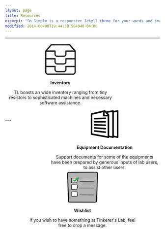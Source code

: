 ```yaml
---
layout: page
title: Resources
excerpt: "So Simple is a responsive Jekyll theme for your words and images."
modified: 2014-08-08T19:44:38.564948-04:00
---
```


---
<div>
	<div id="top">
		<div id="left">
			<center>
				<a href="/inventory"><img src="/images/inventory.png" alt="Inventory" height="100" width="100"></a>
				<p><b>Inventory</b></p>
				<p>TL boasts an wide inventory ranging from tiny resistors to sophisticated machines and necessary software assistance.</p>
			</center>
		</div>
		<div id="right">
			<center>
				<a href="/documentation"><img src="/images/documentation.png" alt="Equipment Documentation" height="100" width="100"></a>
				<p><b>Equipment Documentation</b></p>
				<p>Support documents for some of the equipments have been prepared by generous inputs of lab users, to assist other users.</p><br>
			</center>
		</div>
	</div>
	<br>
	<center>
		<div id="bottom">
			<center>
				<a href="/wishlist"><img src="/images/wishlist.png" alt="Wishlist" height="100" width="100"></a>
				<p><b>Wishlist</b></p>
				<p>If you wish to have something at Tinkerer's Lab, feel free to drop a message.</p>
			</center>
		</div>
	</center>
	<br>
</div>
---

<style type="text/css">

#left{float: left;}
#right{float: right;}
#left, #right, #bottom {
	height: 200px;
	width: 350px;
	padding: 5px 5px 5px 5px;
}
#top{margin:0px 0px 5px 0px;}
</style>